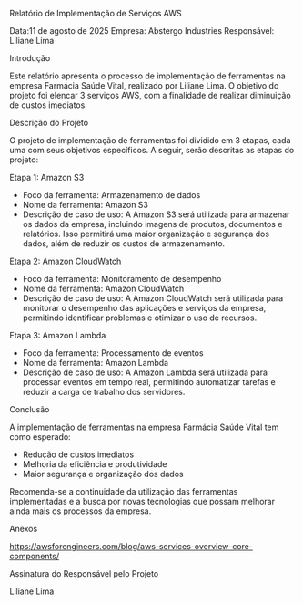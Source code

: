 Relatório de Implementação de Serviços AWS

Data:11 de agosto de 2025
Empresa: Abstergo Industries
Responsável: Liliane Lima

Introdução

Este relatório apresenta o processo de implementação de ferramentas na empresa Farmácia Saúde Vital, realizado por Liliane Lima. O objetivo do projeto foi elencar 3 serviços AWS, com a finalidade de realizar diminuição de custos imediatos.

Descrição do Projeto

O projeto de implementação de ferramentas foi dividido em 3 etapas, cada uma com seus objetivos específicos. A seguir, serão descritas as etapas do projeto:

Etapa 1: Amazon S3

- Foco da ferramenta: Armazenamento de dados
- Nome da ferramenta: Amazon S3
- Descrição de caso de uso: A Amazon S3 será utilizada para armazenar os dados da empresa, incluindo imagens de produtos, documentos e relatórios. Isso permitirá uma maior organização e segurança dos dados, além de reduzir os custos de armazenamento.

Etapa 2: Amazon CloudWatch

- Foco da ferramenta: Monitoramento de desempenho
- Nome da ferramenta: Amazon CloudWatch
- Descrição de caso de uso: A Amazon CloudWatch será utilizada para monitorar o desempenho das aplicações e serviços da empresa, permitindo identificar problemas e otimizar o uso de recursos.

Etapa 3: Amazon Lambda

- Foco da ferramenta: Processamento de eventos
- Nome da ferramenta: Amazon Lambda
- Descrição de caso de uso: A Amazon Lambda será utilizada para processar eventos em tempo real, permitindo automatizar tarefas e reduzir a carga de trabalho dos servidores.

Conclusão

A implementação de ferramentas na empresa Farmácia Saúde Vital tem como esperado:

- Redução de custos imediatos
- Melhoria da eficiência e produtividade
- Maior segurança e organização dos dados

Recomenda-se a continuidade da utilização das ferramentas implementadas e a busca por novas tecnologias que possam melhorar ainda mais os processos da empresa.

Anexos

https://awsforengineers.com/blog/aws-services-overview-core-components/

Assinatura do Responsável pelo Projeto

Liliane Lima
